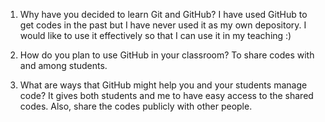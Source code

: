 1. Why have you decided to learn Git and GitHub?
I have used GitHub to get codes in the past but I have never used it as my own depository. I would like to use it effectively so that I can use it in my teaching :)

2. How do you plan to use GitHub in your classroom?
To share codes with and among students.

3. What are ways that GitHub might help you and your students manage code?
It gives both students and me to have easy access to the shared codes. Also, share the codes publicly with other people.
